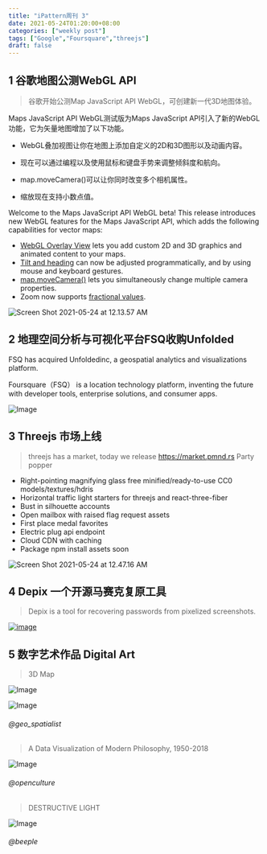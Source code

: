 ```yaml
---
title: "iPattern周刊 3"
date: 2021-05-24T01:20:00+08:00
categories: ["weekly post"]
tags: ["Google","Foursquare","threejs"]
draft: false
---
```


## 1 谷歌地图公测WebGL API

> 谷歌开始公测Map JavaScript API WebGL，可创建新一代3D地图体验。

Maps JavaScript API WebGL测试版为Maps JavaScript API引入了新的WebGL功能，它为矢量地图增加了以下功能。

- WebGL叠加视图让你在地图上添加自定义的2D和3D图形以及动画内容。

- 现在可以通过编程以及使用鼠标和键盘手势来调整倾斜度和航向。

- map.moveCamera()可以让你同时改变多个相机属性。

- 缩放现在支持小数点值。

Welcome to the Maps JavaScript API WebGL beta! This release introduces new WebGL features for the Maps JavaScript API, which adds the following capabilities for vector maps:

- [WebGL Overlay View](https://developers.google.com/maps/documentation/javascript/webgl/webgl-overlay-view) lets you add custom 2D and 3D graphics and animated content to your maps.
- [Tilt and heading](https://developers.google.com/maps/documentation/javascript/webgl/tilt-rotation) can now be adjusted programmatically, and by using mouse and keyboard gestures.
- [map.moveCamera()](https://developers.google.com/maps/documentation/javascript/vector-map#control-camera) lets you simultaneously change multiple camera properties.
- Zoom now supports [fractional values](https://developers.google.com/maps/documentation/javascript/vector-map#fractional-zoom).

![Screen Shot 2021-05-24 at 12.13.57 AM](https://tva1.sinaimg.cn/large/008i3skNgy1gqstnyiocbj31h30u0qv5.jpg)




## 2 地理空间分析与可视化平台FSQ收购Unfolded
FSQ has acquired Unfoldedinc, a geospatial analytics and visualizations platform. 

Foursquare（FSQ） is a location technology platform, inventing the future with developer tools, enterprise solutions, and consumer apps.

![Image](https://tva1.sinaimg.cn/large/008i3skNgy1gqsvh08wjdj30sg0gowid.jpg)



## 3 Threejs 市场上线

> threejs has a market, today we release https://market.pmnd.rs Party popper

- Right-pointing magnifying glass free minified/ready-to-use CC0 models/textures/hdris 
- Horizontal traffic light starters for threejs and react-three-fiber 
- Bust in silhouette accounts 
- Open mailbox with raised flag request assets 
- First place medal favorites 
- Electric plug api endpoint
- Cloud CDN with caching
- Package npm install assets soon

![Screen Shot 2021-05-24 at 12.47.16 AM](https://tva1.sinaimg.cn/large/008i3skNgy1gqsud464n7j31em0u07wi.jpg)

## 4 Depix 一个开源马赛克复原工具

> Depix is a tool for recovering passwords from pixelized screenshots.

[![image](https://tva1.sinaimg.cn/large/008i3skNgy1gqsuofk538j30ti0dqmxe.jpg)](https://github.com/beurtschipper/Depix/blob/main/docs/img/Recovering_prototype_latest.png)

## 5 数字艺术作品 Digital Art

> 3D Map

![Image](https://tva1.sinaimg.cn/large/008i3skNgy1gqsvhjkbnjj31hc0u07wh.jpg)

![Image](https://tva1.sinaimg.cn/large/008i3skNgy1gqsvfl2zzaj31hc0u0b2c.jpg)

###### @geo_spatialist

> A Data Visualization of Modern Philosophy, 1950-2018 

![Image](https://tva1.sinaimg.cn/large/008i3skNgy1gqsvhrcf2dj30p00iyn8a.jpg)

###### @openculture

> DESTRUCTIVE LIGHT

![Image](https://tva1.sinaimg.cn/large/008i3skNgy1gqsvhvp6ruj30u011ie7z.jpg)

###### @beeple


